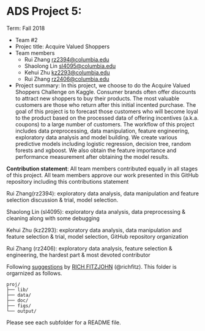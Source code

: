 # ADS Project 5: 

Term: Fall 2018

+ Team #2
+ Projec title: Acquire Valued Shoppers
+ Team members
	+ Rui Zhang rz2394@columbia.edu
	+ Shaolong Lin sl4095@columbia.edu
	+ Kehui Zhu kz2293@columbia.edu
	+ Rui Zhang rz2406@columbia.edu
+ Project summary: In this project, we choose to do the Acquire Valued Shoppers Challenge on Kaggle. Consumer brands often offer discounts to attract new shoppers to buy their products. The most valuable customers are those who return after this initial incented purchase. The goal of this project is to forecast those customers who will become loyal to the product based on the processed data of offering incentives (a.k.a. coupons) to a large number of customers. The workflow of this project includes data preprocessing, data manipulation, feature engineering, exploratory data analysis and model building. We create various predictive models including logistic regression, decision tree, random forests and xgboost. We also obtain the feature importance and performance measurement after obtaining the model results.

	
**Contribution statement**: All team members contributed equally in all stages of this project. All team members approve our work presented in this GitHub repository including this contributions statement

Rui Zhang(rz2394): exploratory data analysis, data manipulation and feature selection discussion & trial, model selection.

Shaolong Lin (sl4095): exploratory data analysis, data preprocessing & cleaning along with some debugging

Kehui Zhu (kz2293): exploratory data analysis, data manipulation and feature selection & trial, model selection, GitHub repository organization 

Rui Zhang (rz2406): exploratory data analysis, feature selection & engineering, the hardest part & most devoted contributor

Following [suggestions](http://nicercode.github.io/blog/2013-04-05-projects/) by [RICH FITZJOHN](http://nicercode.github.io/about/#Team) (@richfitz). This folder is orgarnized as follows.

```
proj/
├── lib/
├── data/
├── doc/
├── figs/
└── output/
```

Please see each subfolder for a README file.
